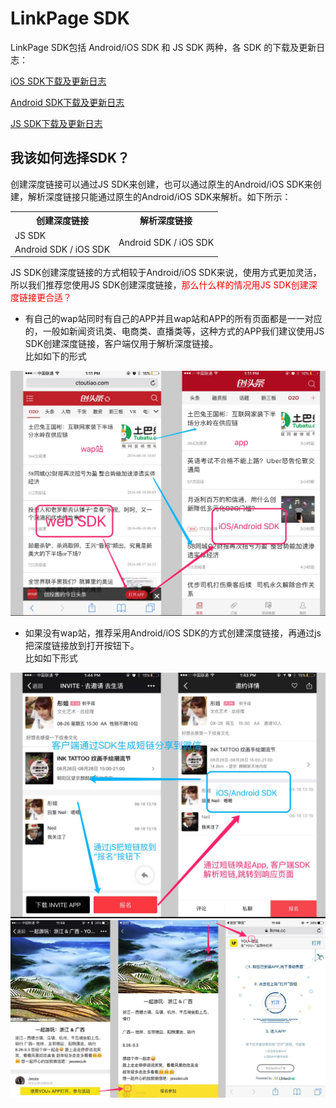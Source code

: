 # LinkPage SDK
LinkPage SDK包括 Android/iOS SDK 和 JS SDK 两种，各 SDK 的下载及更新日志：

[iOS SDK下载及更新日志](/ios-sdk-download.md)

[Android SDK下载及更新日志](/android-sdk-download.md)

[JS SDK下载及更新日志](/js-sdk-download.md)

## 我该如何选择SDK？
创建深度链接可以通过JS SDK来创建，也可以通过原生的Android/iOS SDK来创建，解析深度链接只能通过原生的Android/iOS SDK来解析。如下所示：

<table>
<tr>
<th>创建深度链接</th>
<th>解析深度链接</th>
</tr>
<tr>
<td>JS SDK</td>
<td rowspan="2">Android SDK / iOS SDK</td>
</tr>
<tr>
<td>Android SDK / iOS SDK</td>
</tr>
</table>

JS SDK创建深度链接的方式相较于Android/iOS SDK来说，使用方式更加灵活，所以我们推荐您使用JS SDK创建深度链接，<font color="red">那么什么样的情况用JS SDK创建深度链接更合适？</font>

* 有自己的wap站同时有自己的APP并且wap站和APP的所有页面都是一一对应的，一般如新闻资讯类、电商类、直播类等，这种方式的APP我们建议使用JS SDK创建深度链接，客户端仅用于解析深度链接。  
比如如下的形式

![](/assets/4.1.15-1.jpg)


* 如果没有wap站，推荐采用Android/iOS SDK的方式创建深度链接，再通过js把深度链接放到打开按钮下。  
比如如下形式

![](/assets/4.1.15-2.jpg)
![](/assets/4.1.15-3.jpg)